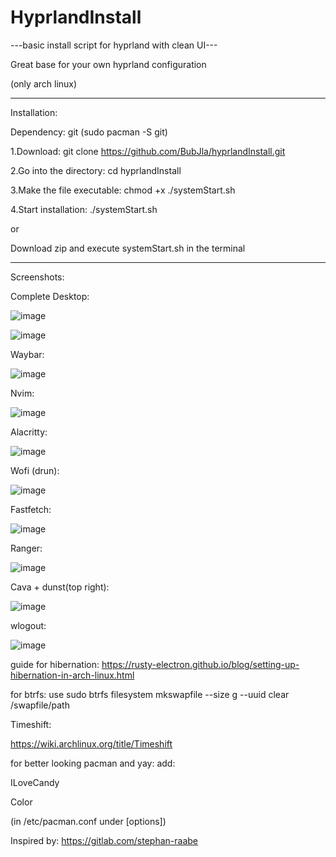 # HyprlandInstall
 ---basic install script for hyprland with clean UI---

Great base for your own hyprland configuration


 
(only arch linux)

----------------------------------------------------------

Installation:

Dependency: git (sudo pacman -S git)
 
1.Download: git clone https://github.com/BubJla/hyprlandInstall.git
 
2.Go into the directory: cd hyprlandInstall

3.Make the file executable: chmod +x ./systemStart.sh
 
4.Start installation: ./systemStart.sh

or
  
Download zip and execute systemStart.sh in the terminal



-----------------------------------------------------------

Screenshots:




 Complete Desktop:

![image](https://github.com/user-attachments/assets/908c4b81-ba52-46f3-82f9-e7e60180fcd0)


![image](https://github.com/user-attachments/assets/4b051174-631e-48f2-99d7-deeed7fca73a)





Waybar:

![image](https://github.com/user-attachments/assets/2ad88d0c-2c6f-42c5-a3c5-52701e28995c)





Nvim:

![image](https://github.com/BubJla/hyprlandInstall/assets/123741924/897817d1-2f0a-4dad-bdac-21d94f249297)




Alacritty:

![image](https://github.com/user-attachments/assets/db307813-f991-4ed3-b0b5-57e6a10db2e8)





Wofi (drun):

![image](https://github.com/BubJla/hyprlandInstall/assets/123741924/4bd0edd7-bd7d-45e2-ab21-66e80fe7ce5e)




Fastfetch:

![image](https://github.com/BubJla/hyprlandInstall/assets/123741924/730a42dc-48ba-4a23-b095-3e3088c47077)





Ranger:

![image](https://github.com/BubJla/hyprlandInstall/assets/123741924/de18f67f-05cd-447a-a9a9-ea9eb63d60cb)





Cava + dunst(top right):

![image](https://github.com/BubJla/hyprlandInstall/assets/123741924/7b81e0d3-e5a7-4f17-9c04-bc7264f1777a)


wlogout:

![image](https://github.com/BubJla/hyprlandInstall/assets/123741924/27ec76e8-4134-41c0-bcd9-8e19aae83e97)






guide for hibernation: https://rusty-electron.github.io/blog/setting-up-hibernation-in-arch-linux.html

for btrfs: use sudo btrfs filesystem mkswapfile --size <SIZE>g --uuid clear /swapfile/path

Timeshift:

https://wiki.archlinux.org/title/Timeshift

for better looking pacman and yay: 
 add:
 
  ILoveCandy
  
  Color
  
 (in /etc/pacman.conf  under [options])


Inspired by: https://gitlab.com/stephan-raabe
